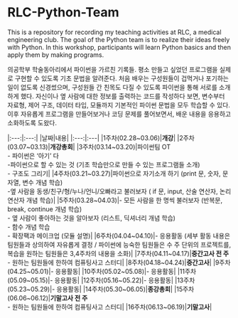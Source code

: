 # RLC-Python-Team

This is a repository for recording my teaching activities at RLC, a medical engineering club. The goal of the Python team is to realize their ideas freely with Python. In this workshop, participants will learn Python basics and then apply them by making programs.

의공학부 학술동아리에서 파이썬을 가르친 기록들. 평소 만들고 싶었던 프로그램을 실제로 구현할 수 있도록 기초 문법을 알려준다. 처음 배우는 구성원들이 겁먹거나 포기하는 일이 없도록 신경썼으며, 구성원들 간 친목도 다질 수 있도록 파이썬을 통해 서로를 소개하게 했다. 자신이나 옆 사람에 대한 정보를 출력하는 코드를 작성하다 보면, 변수부터 자료형, 제어 구조, 데이터 타입, 모듈까지 기본적인 파이썬 문법을 모두 학습할 수 있다. 이후 자유롭게 프로그램을 만들어보거나 코딩 문제를 풀어보면서, 배운 내용을 응용하고 소화하도록 도왔다.


|:---:|:---:|
|날짜|내용|
|:---:|:---|
|1주차(02.28~03.06)|**개강**|
|2주차(03.07~03.13)|**개강총회**|
|3주차(03.14~03.20)|파이썬팀 OT</br> - 파이썬은 ‘아기’ 다</br> -파이썬으로 할 수 있는 것 (기초 학습만으로 만들 수 있는 프로그램들 소개)</br> - 구조도 그리기|
|4주차(03.21~03.27)|파이썬으로 자기소개 하기 (print 문, 숫자, 문자열, 변수 개념 학습)</br> -옆 사람을 동생/친구/형/누나/언니/오빠라고 불러보자 ( if 문, input, 산술 연산자, 논리 연산자 개념 학습)|
|5주차(03.28~04.03)|- 모든 사람을 한 명씩 불러보자 (반복문, break, continue 개념 학습)</br> - 옆 사람이 좋아하는 것을 알아보자 (리스트, 딕셔너리 개념 학습)</br> - 함수 개념 학습</br> - 확장팩과 메이크업 (모듈 설명)|
|6주차(04.04~04.10)|- 응용활동 (세부 활동 내용은 팀원들과 상의하여 자유롭게 결정 / 파이썬에 능숙한 팀원들은 수 주 단위의 프로젝트를, 복습을 원하는 팀원들은 3,4주차의 내용을 소화)|
|7주차(04.11~04.17)|**중간고사 전 주**</br> - 원하는 팀원들에 한하여 컴퓨팅사고 스터디|
|8주차(04.18~04.24)|**중간고사**|
|9주차(04.25~05.01)|- 응용활동|
|10주차(05.02~05.08)|- 응용활동|
|11주차(05.09~05.15)|- 응용활동|
|12주차(05.16~05.22)|- 응용활동|
|13주차(05.23~05.29)|- 응용활동|
|14주차(05.30~06.05)|**종강총회**|
|15주차(06.06~06.12)|**기말고사 전 주**</br> - 원하는 팀원들에 한하여 컴퓨팅사고 스터디|
|16주차(06.13~06.19)|**기말고사**|
